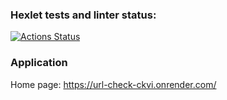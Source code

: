 ### Hexlet tests and linter status:
[![Actions Status](https://github.com/aar87/java-project-72/actions/workflows/hexlet-check.yml/badge.svg)](https://github.com/aar87/java-project-72/actions)

### Application

Home page: https://url-check-ckvi.onrender.com/
